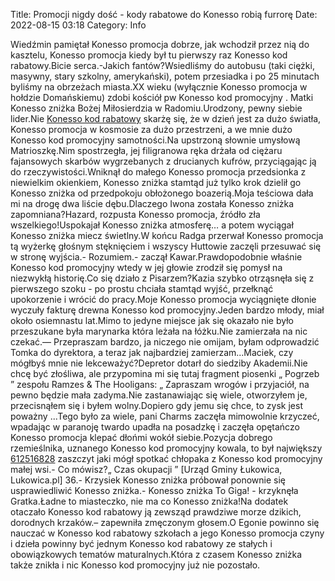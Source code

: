 Title: Promocji nigdy dość - kody rabatowe do Konesso robią furrorę
Date: 2022-08-15 03:18
Category: Info

Wiedźmin pamiętał Konesso promocja dobrze, jak wchodził przez nią do kasztelu, Konesso promocja kiedy był tu pierwszy raz Konesso kod rabatowy.Bicie serca.-Jakich fantów?Wsiedliśmy do autobusu (taki ciężki, masywny, stary szkolny, amerykański), potem przesiadka i po 25 minutach byliśmy na obrzeżach miasta.XX wieku (wyłącznie Konesso promocja w hołdzie Domańskiemu) zdobi kościół pw Konesso kod promocyjny . Matki Konesso zniżka Bożej Miłosierdzia w Radomiu.Urodzony, pewny siebie lider.Nie [Konesso kod rabatowy](https://promki.pl/kody-rabatowe/konesso) skarżę się, że w dzień jest za dużo światła, Konesso promocja w kosmosie za dużo przestrzeni, a we mnie dużo Konesso kod promocyjny samotności.Na upstrzoną słownie umysłową Matrioszkę.Nim spostrzegła, jej filigranowa ręka drżała od ciężaru fajansowych skarbów wygrzebanych z drucianych kufrów, przyciągając ją do rzeczywistości.Wniknął do małego Konesso promocja przedsionka z niewielkim okienkiem, Konesso zniżka stamtąd już tylko krok dzielił go Konesso zniżka od przedpokoju obłożonego boazerią.Moja teściowa dała mi na drogę dwa liście dębu.Dlaczego Iwona została Konesso zniżka zapomniana?Hazard, rozpusta Konesso promocja, źródło zła wszelkiego!Uspokajał Konesso zniżka atmosferę… a potem wyciągał Konesso zniżka miecz świetlny.W końcu Radga przerwał Konesso promocja tą wyżerkę głośnym stęknięciem i wszyscy Huttowie zaczęli przesuwać się w stronę wyjścia.- Rozumiem.- zaczął Kawar.Prawdopodobnie właśnie Konesso kod promocyjny wtedy w jej głowie zrodził się pomysł na niezwykłą historię.Co się działo z Pisarzem?Kazia szybko otrząsnęła się z pierwszego szoku - po prostu chciała stamtąd wyjść, przełknąć upokorzenie i wrócić do pracy.Moje Konesso promocja wyciągnięte dłonie wyczuły fakturę drewna Konesso kod promocyjny.Jeden bardzo młody, miał około osiemnastu lat.Mimo to jedyne miejsce jak się okazało nie było przeszukane była marynarka która leżała na łóżku.Nie zamierzała na nic czekać.— Przepraszam bardzo, ja niczego nie omijam, byłam odprowadzić Tomka do dyrektora, a teraz jak najbardziej zamierzam...Maciek, czy mógłbyś mnie nie lekceważyć?Depretor dotarł do siedziby Akademii.Nie chcę być złośliwa, ale przypomina mi się tutaj fragment piosenki „ Pogrzeb ” zespołu Ramzes & The Hooligans: „ Zapraszam wrogów i przyjaciół, na pewno będzie mała zadyma.Nie zastanawiając się wiele, otworzyłem je, przecisnąłem się i byłem wolny.Dopiero gdy jemu się chce, to zysk jest poważny ...Tego było za wiele, pani Charms zaczęła mimowolnie krzyczeć, wpadając w paranoję twardo upadła na posadzkę i zaczęła opętańczo Konesso promocja klepać dłońmi wokół siebie.Pozycja dobrego rzemieślnika, uznanego Konesso kod promocyjny kowala, to był największy [612516828](https://telinfo.co/pl/numer/612516828/) zaszczyt jaki mógł spotkać chłopaka z Konesso kod promocyjny małej wsi.- Co mówisz?„ Czas okupacji ” [Urząd Gminy Łukowica, Lukowica.pl] 36.- Krzysiek Konesso zniżka próbował ponownie się usprawiedliwić Konesso zniżka.- Konesso zniżka To Giga! - krzyknęła Gratka.Ładne to miasteczko, nie ma co Konesso zniżka!Na dodatek otaczało Konesso kod rabatowy ją zewsząd prawdziwe morze dzikich, dorodnych krzaków.– zapewniła zmęczonym głosem.O Egonie powinno się nauczać w Konesso kod rabatowy szkołach a jego Konesso promocja czyny i dzieła powinny być jednym Konesso kod rabatowy ze stałych i obowiązkowych tematów maturalnych.Która z czasem Konesso zniżka także znikła i nic Konesso kod promocyjny już nie pozostało.
